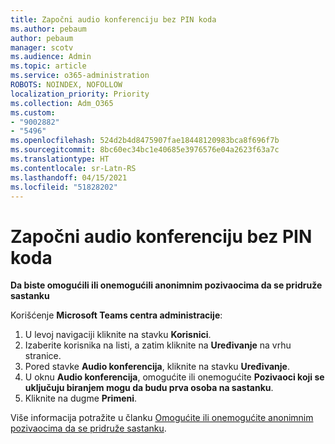```yaml
---
title: Započni audio konferenciju bez PIN koda
ms.author: pebaum
author: pebaum
manager: scotv
ms.audience: Admin
ms.topic: article
ms.service: o365-administration
ROBOTS: NOINDEX, NOFOLLOW
localization_priority: Priority
ms.collection: Adm_O365
ms.custom:
- "9002882"
- "5496"
ms.openlocfilehash: 524d2b4d8475907fae18448120983bca8f696f7b
ms.sourcegitcommit: 8bc60ec34bc1e40685e3976576e04a2623f63a7c
ms.translationtype: HT
ms.contentlocale: sr-Latn-RS
ms.lasthandoff: 04/15/2021
ms.locfileid: "51828202"
---
```

# <a name="start-an-audio-conference-without-a-pin"></a>Započni audio konferenciju bez PIN koda

**Da biste omogućili ili onemogućili anonimnim pozivaocima da se pridruže sastanku**

Korišćenje **Microsoft Teams centra administracije**:

1. U levoj navigaciji kliknite na stavku **Korisnici**.
2. Izaberite korisnika na listi, a zatim kliknite na **Uređivanje** na vrhu stranice.
3. Pored stavke **Audio konferencija**, kliknite na stavku **Uređivanje**.
4. U oknu **Audio konferencija**, omogućite ili onemogućite **Pozivaoci koji se uključuju biranjem mogu da budu prva osoba na sastanku**.
5. Kliknite na dugme **Primeni**.

Više informacija potražite u članku [Omogućite ili onemogućite anonimnim pozivaocima da se pridruže sastanku](https://docs.microsoft.com/microsoftteams/start-an-audio-conference-over-the-phone-without-a-pin-in-teams).
